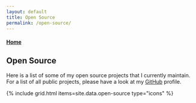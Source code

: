 ```yaml
---
layout: default
title: Open Source
permalink: /open-source/
---
```


<article>
  <a href="/"><h4>Home</h4></a>
  <h1>Open Source</h1>
  <p>
    Here is a list of some of my open source projects that I currently maintain. For a list of all public projects, please have a look at my <a href="https://github.com/{{ site.github_username| cgi_escape | escape }}">GitHub</a> profile.
  </p>
</article>

{% include grid.html items=site.data.open-source type="icons" %}